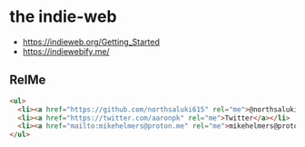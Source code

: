 # the indie-web


- https://indieweb.org/Getting_Started
- https://indiewebify.me/

## RelMe
```html
<ul>
  <li><a href="https://github.com/northsaluki615" rel="me">@northsaluki615 on Github</a></li>
  <li><a href="https://twitter.com/aaronpk" rel="me">Twitter</a></li>
  <li><a href="mailto:mikehelmers@proton.me" rel="me">mikehelmers@proton.me</a></li>
</ul>
```